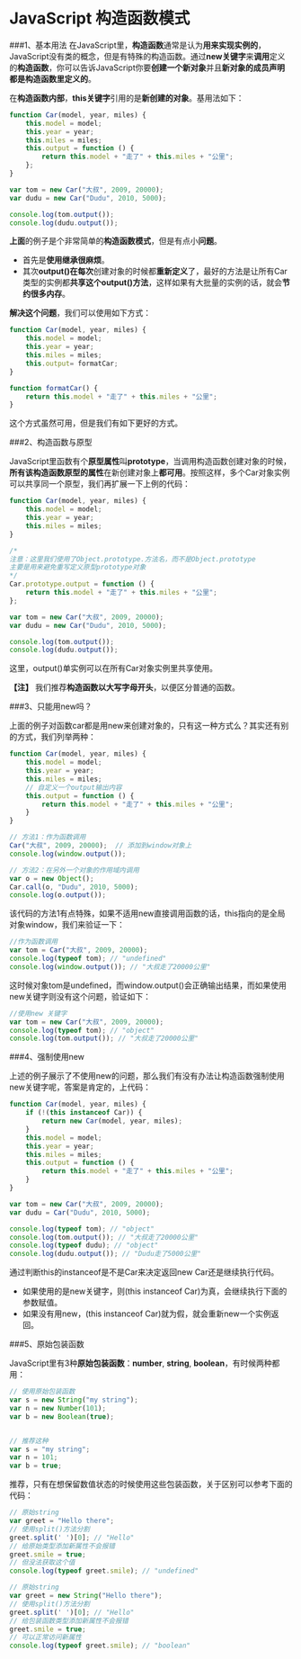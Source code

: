 JavaScript 构造函数模式
=============

###1、基本用法
在JavaScript里，**构造函数**通常是认为**用来实现实例的**，JavaScript没有类的概念，但是有特殊的构造函数。通过**new关键字**来**调用**定义的**构造函数**，你可以告诉JavaScript你要**创建一个新对象**并且**新对象的成员声明都是构造函数里定义的**。

在**构造函数内部**，**this关键字**引用的是**新创建的对象**。基用法如下：
```javascript
function Car(model, year, miles) {
    this.model = model;
    this.year = year;
    this.miles = miles;
    this.output = function () {
        return this.model + "走了" + this.miles + "公里";
    };
}

var tom = new Car("大叔", 2009, 20000);
var dudu = new Car("Dudu", 2010, 5000);

console.log(tom.output());
console.log(dudu.output());
```
**上面**的例子是个非常简单的**构造函数模式**，但是有点小**问题**。
- 首先是**使用继承很麻烦**。
- 其次**output()**在**每次**创建对象的时候都**重新定义**了，最好的方法是让所有Car类型的实例都**共享这个output()方法**，这样如果有大批量的实例的话，就会**节约很多内存**。

**解决这个问题**，我们可以使用如下方式：
```javascript
function Car(model, year, miles) {
    this.model = model;
    this.year = year;
    this.miles = miles;
    this.output= formatCar;
}

function formatCar() {
    return this.model + "走了" + this.miles + "公里";
}
```
这个方式虽然可用，但是我们有如下更好的方式。

###2、构造函数与原型

JavaScript里函数有个**原型属性**叫**prototype**，当调用构造函数创建对象的时候，**所有该构造函数原型的属性**在新创建对象上**都可用**。按照这样，多个Car对象实例可以共享同一个原型，我们再扩展一下上例的代码：
```javascript
function Car(model, year, miles) {
    this.model = model;
    this.year = year;
    this.miles = miles;
}

/*
注意：这里我们使用了Object.prototype.方法名，而不是Object.prototype
主要是用来避免重写定义原型prototype对象
*/
Car.prototype.output = function () {
    return this.model + "走了" + this.miles + "公里";
};

var tom = new Car("大叔", 2009, 20000);
var dudu = new Car("Dudu", 2010, 5000);

console.log(tom.output());
console.log(dudu.output());
```
这里，output()单实例可以在所有Car对象实例里共享使用。

**【注】**  我们推荐**构造函数以大写字母开头**，以便区分普通的函数。

###3、只能用new吗？

上面的例子对函数car都是用new来创建对象的，只有这一种方式么？其实还有别的方式，我们列举两种：
```javascript
function Car(model, year, miles) {
    this.model = model;
    this.year = year;
    this.miles = miles;
    // 自定义一个output输出内容
    this.output = function () {
        return this.model + "走了" + this.miles + "公里";
    }
}

// 方法1：作为函数调用
Car("大叔", 2009, 20000);  // 添加到window对象上
console.log(window.output());

// 方法2：在另外一个对象的作用域内调用
var o = new Object();
Car.call(o, "Dudu", 2010, 5000);
console.log(o.output()); 
```
该代码的方法1有点特殊，如果不适用new直接调用函数的话，this指向的是全局对象window，我们来验证一下：
```javascript
//作为函数调用
var tom = Car("大叔", 2009, 20000);
console.log(typeof tom); // "undefined"
console.log(window.output()); // "大叔走了20000公里"
```
这时候对象tom是undefined，而window.output()会正确输出结果，而如果使用new关键字则没有这个问题，验证如下：
```javascript
//使用new 关键字
var tom = new Car("大叔", 2009, 20000);
console.log(typeof tom); // "object"
console.log(tom.output()); // "大叔走了20000公里"
```
###4、强制使用new

上述的例子展示了不使用new的问题，那么我们有没有办法让构造函数强制使用new关键字呢，答案是肯定的，上代码：
```javascript
function Car(model, year, miles) {
    if (!(this instanceof Car)) {
        return new Car(model, year, miles);
    }
    this.model = model;
    this.year = year;
    this.miles = miles;
    this.output = function () {
        return this.model + "走了" + this.miles + "公里";
    }
}

var tom = new Car("大叔", 2009, 20000);
var dudu = Car("Dudu", 2010, 5000);

console.log(typeof tom); // "object"
console.log(tom.output()); // "大叔走了20000公里"
console.log(typeof dudu); // "object"
console.log(dudu.output()); // "Dudu走了5000公里"
```
通过判断this的instanceof是不是Car来决定返回new Car还是继续执行代码。
- 如果使用的是new关键字，则(this instanceof Car)为真，会继续执行下面的参数赋值。
- 如果没有用new，(this instanceof Car)就为假，就会重新new一个实例返回。

###5、原始包装函数

JavaScript里有3种**原始包装函数**：**number**, **string**, **boolean**，有时候两种都用：
```javascript
// 使用原始包装函数
var s = new String("my string");
var n = new Number(101);
var b = new Boolean(true);


// 推荐这种
var s = "my string";
var n = 101;
var b = true;
```
推荐，只有在想保留数值状态的时候使用这些包装函数，关于区别可以参考下面的代码：
```javascript
// 原始string
var greet = "Hello there";
// 使用split()方法分割
greet.split(' ')[0]; // "Hello"
// 给原始类型添加新属性不会报错
greet.smile = true;
// 但没法获取这个值
console.log(typeof greet.smile); // "undefined"

// 原始string
var greet = new String("Hello there");
// 使用split()方法分割
greet.split(' ')[0]; // "Hello"
// 给包装函数类型添加新属性不会报错
greet.smile = true;
// 可以正常访问新属性
console.log(typeof greet.smile); // "boolean"
```